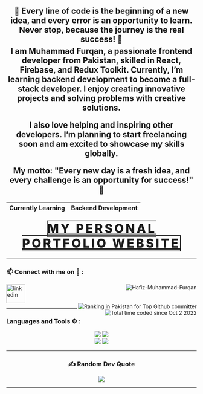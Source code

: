 <h2 align="center">🌟 Every line of code is the beginning of a new idea, and every error is an opportunity to learn. <br> Never stop, because the journey is the real success! 🚀

<p style="margin-top: 6px; line-height:26x; font-size:16spx;">
I am Muhammad Furqan, a passionate frontend developer from Pakistan, skilled in React, Firebase, and Redux Toolkit. Currently, I’m learning backend development to become a full-stack developer. I enjoy creating innovative projects and solving problems with creative solutions.

I also love helping and inspiring other developers. I’m planning to start freelancing soon and am excited to showcase my skills globally.

My motto: "Every new day is a fresh idea, and every challenge is an opportunity for success!" 🌟</p>

| Currently Learning | Backend Development |
| ------------------ | ----------- |

<p align="center">
	<a href="https://furqan-my-portfolio.netlify.app" align="center" target="_blank"
		style="font-size:2rem; letter-spacing:0.3rem; font-weight:800; text-align:center; border:2px solid">MY PERSONAL
		PORTFOLIO WEBSITE</a>
</p>

<hr>
<h3 align="left">📫 Connect with me on 🔗 :</h3>

<p align="left">
	<a href="https://www.linkedin.com/in/shehza-d" target="blank"><img align="center"
			src="https://skillicons.dev/icons?i=linkedin" height="50" width="50" alt="linkedin" />
  </a>
	<img src="https://komarev.com/ghpvc/?username=Hafiz-Muhammad-Furqan&label=Profile%20views&color=11eb11&style=for-the-badge"
		alt="Hafiz-Muhammad-Furqan" align="right" />
	<img align="right" src='https://user-badge.committers.top/pakistan/Hafiz-Muhammad-Furqan.svg' align="center"
	title="Ranking in Pakistan for Top Github committer" />
	<a align="right" href="https://wakatime.com/@Hafiz-Muhammad-Furqan"><img align="right" src="https://wakatime.com/badge/user/2b9bc0da-3bf8-4082-b333-bc011089fbbb.svg?style=for-the-badge" alt="Total time coded since Oct 2 2022" /></a>
</p>
<hr>

<h3 align="left">Languages and Tools ⚙️ : </h3>

<p align='center'>
<img src="https://skillicons.dev/icons?i=git,linux,c,css,js" />
<img src="https://skillicons.dev/icons?i=react,tailwind,nextjs,redux,supabase" />
<br>
<img src="https://skillicons.dev/icons?i=materialui,npm,ts,express,mongodb" />
<img src="https://skillicons.dev/icons?i=nodejs,postman,postgres,docker,nestjs" />
</p>

<hr>


<div align='center'>
	<h3> ✍️ Random Dev Quote </h3>
	<img src='https://quotes-github-readme.vercel.app/api?type=horizontal&theme=algolia' />
</div>

<hr>
<br>


